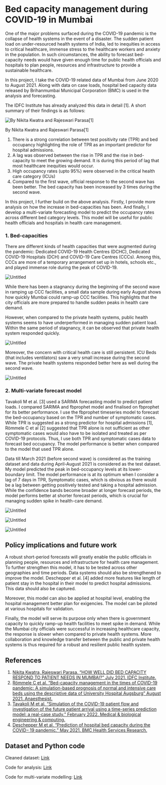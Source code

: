 # Bed capacity management during COVID-19 in Mumbai

One of the major problems surfaced during the COVID-19 pandemic is the collapse of health systems in the event of a disaster. The sudden patient load on under-resourced health systems of India, led to inequities in access to critical healthcare, immense stress to the healthcare workers and anxiety in the population. In such circumstances, the ability to forecast bed-capacity needs would have given enough time for public health officials and hospitals to plan people, resources and infrastructure to provide a sustainable healthcare.

In this project, I take the COVID-19 related data of Mumbai from June 2020 to August 2021. Along with data on case loads, hospital bed capacity data released by Brihanmumbai Municipal Corporation (BMC) is used in the analysis and forecasting.

The IDFC Institute has already analyzed this data in detail [1]. A short summary of their findings is as follows:

![By Nikita Kwatra and Rajeswari Parasa[1]](Bed%20capacity%20management%20during%20COVID-19%20in%20Mumbai%2083ed489f513e4d3193e5df7614e8c5a4/Untitled.png)

By Nikita Kwatra and Rajeswari Parasa[1]

1. There is a strong correlation between test positivity rate (TPR) and bed occupancy highlighting the role of TPR as an important predictor for hospital admissions.
2. A lag was observed between the rise in TPR and the rise in bed-capacity to meet the growing demand. It is during this period of lag that most healthcare inequities would occur.
3. High occupancy rates (upto 95%) were observed in the critical health care category (ICUs)
4. Compared to the first wave, official response to the second wave has been better. The bed capacity has been increased by 3 times during the second wave.

In this project, I further build on the above analysis. Firstly, I provide more analysis on how the increase in bed-capacities has been. And finally, I develop a multi-variate forecasting model to predict the occupancy rates across different bed category levels. This model will be useful for public health officials and hospitals in health care management.

### 1. Bed-capacities

There are different kinds of health capacities that were augmented during the pandemic: Dedicated COVID-19 Health Centres (DCHC), Dedicated COVID-19 Hospitals (DCH) and COVID-19 Care Centres (CCCs). Among this, CCCs are more of a temporary arrangement set up in hotels, schools etc., and played immense role during the peak of COVID-19. 

![Untitled](Bed%20capacity%20management%20during%20COVID-19%20in%20Mumbai%2083ed489f513e4d3193e5df7614e8c5a4/Untitled%201.png)

While there has been a stagnancy during the beginning of the second wave in ramping up CCC facilities, a small data sample during early August shows how quickly Mumbai could ramp-up CCC facilities. This highlights that the city officials are more prepared to handle sudden peaks in health care demand.

However, when compared to the private health systems, public health systems seems to have underperformed in managing sudden patient load. Within the same period of stagnancy, it can be observed that private health system responded quickly.

![Untitled](Bed%20capacity%20management%20during%20COVID-19%20in%20Mumbai%2083ed489f513e4d3193e5df7614e8c5a4/Untitled%202.png)

Moreover, the concern with critical health care is still persistent. ICU Beds (that includes ventilators) saw a very small increase during the second wave. The private health systems responded better here as well during the second wave.

![Untitled](Bed%20capacity%20management%20during%20COVID-19%20in%20Mumbai%2083ed489f513e4d3193e5df7614e8c5a4/Untitled%203.png)

### 2. Multi-variate forecast model

Tavakoli M et al. [3] used a SARIMA forecasting model to predict patient loads. I compared SARIMA and fbprophet model and finalised on fbprophet for its better performance. I use the fbprophet timeseries model to forecast the bed-occupancy based on the TPR and number of symptomatic cases. While TPR is suggested as a strong predictor for hospital admissions [1], Römmele C et al [2] suggested that TPR alone is not sufficient as other symptomatic cases would also have to be isolated and treated as per COVID-19 protocols. Thus, I use both TPR and symptomatic cases data to forecast bed occupancy. The model performance is better when compared to the model that used TPR alone.

Data till March 2021 (before second wave) is considered as the training dataset and data during April-August 2021 is considered as the test dataset. My model predicted the peak in bed-occupancy levels at its lower-boundary limit. The model performance is at its optimum when I consider a lag of 7 days in TPR, Symptomatic cases, which is obvious as there would be a lag between getting positively tested and taking a hospital admission. While the confidence bands become broader at longer forecast periods, the model performs better at shorter forecast periods, which is crucial for managing sudden spike in health-care demand.

![Untitled](Bed%20capacity%20management%20during%20COVID-19%20in%20Mumbai%2083ed489f513e4d3193e5df7614e8c5a4/Untitled%204.png)

 

![Untitled](Bed%20capacity%20management%20during%20COVID-19%20in%20Mumbai%2083ed489f513e4d3193e5df7614e8c5a4/Untitled%205.png)

![Untitled](Bed%20capacity%20management%20during%20COVID-19%20in%20Mumbai%2083ed489f513e4d3193e5df7614e8c5a4/Untitled%206.png)

## Policy implications and future work

A robust short-period forecasts will greatly enable the public officials in planning people, resources and infrastructure for health care management. To further strengthen this model, it has to be tested across other geographies and time periods. Data systems should also be strengthened to improve the model. Deschepper et al. [4] added more features like length of patient stay in the hospital in their model to predict hospital admissions. This data should also be captured.

Moreover, this model can also be applied at hospital level, enabling the hospital management better plan for exigencies. The model can be piloted at various hospitals for validation.

Finally, the model will serve its purpose only when there is government capacity to quickly ramp-up health facilities to meet spike in demand. While the Mumbai city officials were successful in increasing healthcare capacity, the response is slower when compared to private health systems. More collaboration and knowledge transfer between the public and private health systems is thus required for a robust and resilient public health system.

## References

1. [Nikita Kwatra, Rajeswari Parasa. “HOW WELL DID BED CAPACITY RESPOND TO PATIENT NEEDS IN MUMBAI?” July 2021. IDFC Institute.](https://www.idfcinstitute.org/blog/2021/july/covid-19-bed-management-in-mumbai/)
2. [Römmele C et al. “Bed-capacity management in the times of COVID-19 pandemic: A simulation-based prognosis of normal and intensive care beds using the descriptive data of University Hospital Augsburg” August 2021. Anaesthesist.](https://pubmed.ncbi.nlm.nih.gov/32821955/) 
3. [Tavakoli M et al. “Simulation of the COVID-19 patient flow and investigation of the future patient arrival using a time-series prediction model: a real-case study.” February 2022. Medical & biological engineering & computing.](https://pubmed.ncbi.nlm.nih.gov/35152366/)
4. [Deschepper M et al. “Prediction of hospital bed capacity during the COVID− 19 pandemic.” May 2021. BMC Health Services Research.](https://bmchealthservres.biomedcentral.com/articles/10.1186/s12913-021-06492-3)

## Dataset and Python code

Cleaned dataset: [Link](https://github.com/d-saikrishna/TimeSeriesAnalysis/blob/master/Bed%20capacity%20management/master1.csv)

Code for analysis: [Link](https://github.com/d-saikrishna/TimeSeriesAnalysis/blob/master/Bed%20capacity%20management/Bed_capacity_management%20-%20Bed%20capacity%20analysis.ipynb)

Code for multi-variate modelling: [Link](https://github.com/d-saikrishna/TimeSeriesAnalysis/blob/master/Bed%20capacity%20management/Bed_capacity_management%20-%20Forecasting.ipynb)
